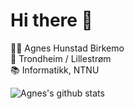 # Hi there 👋

:woman_technologist: Agnes Hunstad Birkemo
<br>
:round_pushpin: Trondheim / Lillestrøm 
<br>
:books: Informatikk, NTNU
<br>


![Agnes's github stats](https://github-readme-stats.vercel.app/api?username=agneshb)

